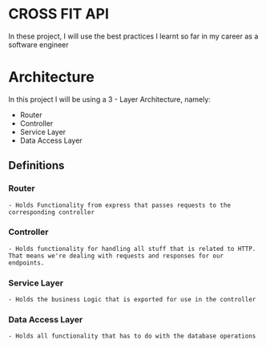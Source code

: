 # CROSS FIT API
In these project, I will use the best practices I learnt so far in my career as a software engineer


# Architecture
In this project I will be using a 3 - Layer Architecture, namely:
 - Router
 - Controller 
 - Service Layer
 - Data Access Layer

## Definitions
 ### Router 
    - Holds Functionality from express that passes requests to the corresponding controller
 ### Controller
    - Holds functionality for handling all stuff that is related to HTTP. That means we're dealing with requests and responses for our endpoints.
 ### Service Layer
    - Holds the business Logic that is exported for use in the controller
 ### Data Access Layer 
    - Holds all functionality that has to do with the database operations


